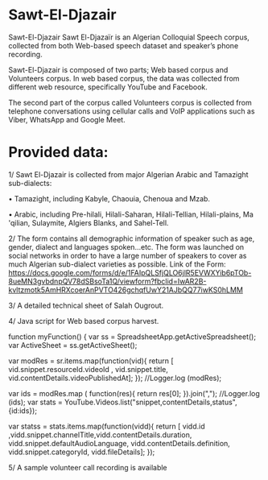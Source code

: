 # Sawt-El-Djazair
Sawt-El-Djazair Sawt El-Djazaïr is an Algerian Colloquial Speech corpus, collected from both Web-based speech dataset and speaker’s phone recording.

Sawt-El-Djazair is composed of two parts; Web based corpus and Volunteers corpus. In web based corpus, the data was collected from different web resource, specifically YouTube and Facebook.

The second part of the corpus called Volunteers corpus is collected from telephone conversations using cellular calls and VoIP applications such as Viber, WhatsApp and Google Meet.

# Provided data:

1/ Sawt El-Djazair is collected from major Algerian Arabic and Tamazight sub-dialects:

•	Tamazight, including Kabyle, Chaouia, Chenoua and Mzab. 

•	Arabic, including Pre-hilali, Hilali-Saharan, Hilali-Tellian, Hilali-plains, Ma 'qilian, Sulaymite, Algiers Blanks, and Sahel-Tell. 

2/ The form contains all demographic information of speaker such as age, gender, dialect and languages spoken…etc. The form was launched on social networks in order to have a large number of speakers to cover as much Algerian sub-dialect varieties as possible.
Link of the Form:
https://docs.google.com/forms/d/e/1FAIpQLSfjQLO6jlR5EVWXYib6pTOb-8ueMN3gvbdnpQV78dSBsoTa1Q/viewform?fbclid=IwAR2B-kvltzmotk5AmHRXcoerAnPVTO426gchqfUwY21AJbQQ77iwKS0hLMM

3/ A detailed technical sheet of Salah Ougrout.

4/ Java script for Web based corpus harvest.
 
 function myFunction() {
  var ss = SpreadsheetApp.getActiveSpreadsheet();
  var ActiveSheet = ss.getActiveSheet();
  
  var modRes = sr.items.map(function(vid){ return [ vid.snippet.resourceId.videoId , vid.snippet.title, vid.contentDetails.videoPublishedAt]; });
  //Logger.log (modRes);
  
  var ids = modRes.map ( function(res){ return res[0]; }).join(",");
  //Logger.log (ids);
  var stats = YouTube.Videos.list("snippet,contentDetails,status",{id:ids});
 
  var statss = stats.items.map(function(vidd){ return [ vidd.id ,vidd.snippet.channelTitle,vidd.contentDetails.duration, vidd.snippet.defaultAudioLanguage, vidd.contentDetails.definition,
  vidd.snippet.categoryId, vidd.fileDetails]; });
 

5/ A sample volunteer call recording is available 
